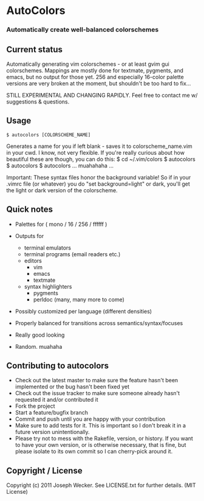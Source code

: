# AutoColors
### Automatically create well-balanced colorschemes

## Current status
Automatically generating vim colorschemes - or at least gvim gui colorschemes.
Mappings are mostly done for textmate, pygments, and emacs, but no output for
those yet. 256 and especially 16-color palette versions are very broken at the
moment, but shouldn't be too hard to fix...

STILL EXPERIMENTAL AND CHANGING RAPIDLY. Feel free to contact me w/ suggestions
& questions.

## Usage

    $ autocolors [COLORSCHEME_NAME]

Generates a name for you if left blank - saves it to colorscheme\_name.vim in your
cwd. I know, not very flexible. If you're really curious about how beautiful
these are though, you can do this:
    $ cd ~/.vim/colors
    $ autocolors
    $ autocolors
    $ autocolors
    ... muahahaha ...

Important: These syntax files honor the background variable! So if in your
.vimrc file (or whatever) you do "set background=light" or dark, you'll get the
light or dark version of the colorscheme.

## Quick notes

* Palettes for  ( mono / 16 / 256 / ffffff )
* Outputs for
  - terminal emulators
  - terminal programs (email readers etc.)
  - editors
    - vim
    - emacs
    - textmate
  - syntax highlighters
    - pygments
    - perldoc
 (many, many more to come)

* Possibly customized per language (different densities)
* Properly balanced for transitions across semantics/syntax/focuses
* Really good looking
* Random. muahaha

## Contributing to autocolors
 
* Check out the latest master to make sure the feature hasn't been implemented or the bug hasn't been fixed yet
* Check out the issue tracker to make sure someone already hasn't requested it and/or contributed it
* Fork the project
* Start a feature/bugfix branch
* Commit and push until you are happy with your contribution
* Make sure to add tests for it. This is important so I don't break it in a future version unintentionally.
* Please try not to mess with the Rakefile, version, or history. If you want to
  have your own version, or is otherwise necessary, that is fine, but please
  isolate to its own commit so I can cherry-pick around it.

## Copyright / License

Copyright (c) 2011 Joseph Wecker.
See LICENSE.txt for further details. (MIT License)

